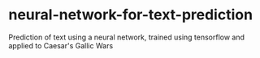 # neural-network-for-text-prediction
Prediction of text using a neural network, trained using tensorflow and applied to Caesar's Gallic Wars
